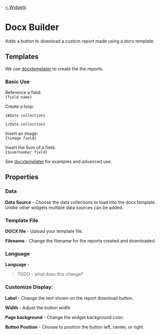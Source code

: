 [< Widgets](../Widgets.md)

# Docx Builder

Adds a button to download a custom report made using a docx template.

## Templates

We use [docxtemplater](https://docxtemplater.com/) to create the the reports.

### Basic Use

Reference a field:\
`{field name}`

Create a loop:

```
{#data collection}
  ...
{/data collection}
```

Insert an image:\
`{%image field}`

Insert the Sum of a field:\
`{$sum?number field}`

See [docxtemplater](https://docxtemplater.com/) for examples and advanced use.

## Properties

### Data

**Data Source** - Choose the data collections to load into the docx template. Unlike other widgets multiple data sources can be added.

### Template File

**DOCX file** - Upload your template file.

**Filename** - Change the filename for the reports created and downloaded.

### Language

**Language** -

> TODO - what does this change?

### Customize Display:

**Label** - Change the text shown on the report download button.

**Width** - Adjust the button width

**Page background** - Change the widget background color.

**Button Position** - Choose to position the button left, center, or right.
